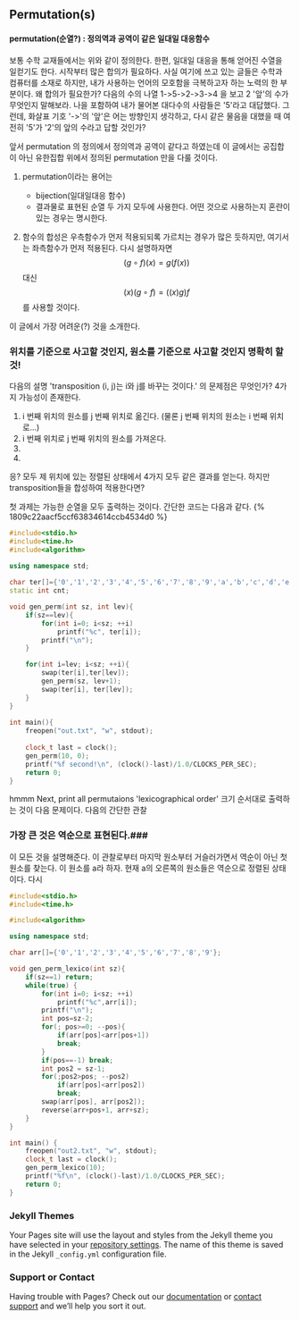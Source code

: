 ## Permutation(s)
#### permutation(순열?) : 정의역과 공역이 같은 일대일 대응함수
보통 수학 교재들에서는 위와 같이 정의한다. 한편, 일대일 대응을 통해 얻어진 수열을 일컫기도 한다.
시작부터 많은 합의가 필요하다. 사실 여기에 쓰고 있는 글들은 수학과 컴퓨터를 소재로 하지만, 내가 사용하는 언어의 모호함을 극복하고자 하는 노력의 한 부분이다.
왜 합의가 필요한가? 다음의 수의 나열
1->5->2->3->4
을 보고 2 '앞'의 수가 무엇인지 말해보라. 나을 포함하여 내가 물어본 대다수의 사람들은 '5'라고 대답했다.
그런데, 화살표 기호 '->'의 '앞'은 어는 방향인지 생각하고, 다시 같은 물음을 대했을 때 여전히 '5'가 '2'의 앞의 수라고 답할 것인가?

앞서 permutation 의 정의에서 정의역과 공역이 같다고 하였는데 이 글에서는 공집합이 아닌 유한집합 위에서 정의된 permutation 만을 다룰 것이다.

1. permutation이라는 용어는
    - bijection(일대일대응 함수)
    - 결과물로 표현된 순열 
두 가지 모두에 사용한다. 어떤 것으로 사용하는지 혼란이 있는 경우는 명시한다.

1. 함수의 합성은 우측함수가 먼저 적용되되록 가르치는 경우가 많은 듯하지만, 여기서는 좌측함수가 먼저 적용된다. 
다시 설명하자면 $$ (g\circ f)(x)=g(f(x))$$ 대신 $$(x)(g \circ f) = ((x)g)f$$ 를 사용할 것이다. 

이 글에서 가장 어려운(?) 것을 소개한다.
### 위치를 기준으로 사고할 것인지, 원소를 기준으로 사고할 것인지 명확히 할 것!
다음의 설명
'transposition (i, j)는 i와 j를 바꾸는 것이다.'
의 문제점은 무엇인가? 4가지 가능성이 존재한다.
1. i 번째 위치의 원소를 j 번째 위치로 옮긴다. (물론 j 번째 위치의 원소는 i 번째 위치로...)
2. i 번째 위치로 j 번째 위치의 원소를 가져온다. 
3.
4.
응? 모두 제 위치에 있는 정렬된 상태에서 4가지 모두 같은 결과를 얻는다. 
하지만 transposition들을 합성하여 적용한다면?


첫 과제는 가능한 순열을 모두 출력하는 것이다. 간단한 코드는 다음과 같다.
{% 1809c22aacf5ccf63834614ccb4534d0 %}
```c++
#include<stdio.h>
#include<time.h>
#include<algorithm>
 
using namespace std;

char ter[]={'0','1','2','3','4','5','6','7','8','9','a','b','c','d','e','f'};
static int cnt;

void gen_perm(int sz, int lev){
    if(sz==lev){
        for(int i=0; i<sz; ++i)
            printf("%c", ter[i]);
        printf("\n");
    }

    for(int i=lev; i<sz; ++i){
        swap(ter[i],ter[lev]);
        gen_perm(sz, lev+1);
        swap(ter[i], ter[lev]);
    }
}
 
int main(){
    freopen("out.txt", "w", stdout);
 
    clock_t last = clock();
    gen_perm(10, 0);
    printf("%f second!\n", (clock()-last)/1.0/CLOCKS_PER_SEC);
    return 0;
}

```
hmmm
Next, print all permutaions 'lexicographical order'
크기 순서대로 출력하는 것이 다음 문제이다. 다음의 간단한 관찰
### 가장 큰 것은 역순으로 표현된다.###
이 모든 것을 설명해준다. 이 관찰로부터 마지막 원소부터 거슬러가면서 역순이 아닌 첫 원소를 찾는다.
이 원소를 a라 하자. 현재 a의 오른쪽의 원소들은 역순으로 정렬된 상태이다. 다시  

```c++
#include<stdio.h>
#include<time.h>

#include<algorithm>

using namespace std;

char arr[]={'0','1','2','3','4','5','6','7','8','9'};

void gen_perm_lexico(int sz){
    if(sz==1) return;    
    while(true) {
    	for(int i=0; i<sz; ++i)
    		printf("%c",arr[i]);
    	printf("\n");    
    	int pos=sz-2;
    	for(; pos>=0; --pos){
    	    if(arr[pos]<arr[pos+1])
    		break;
    	}
    	if(pos==-1) break;    
    	int pos2 = sz-1;
    	for(;pos2>pos; --pos2)
    	    if(arr[pos]<arr[pos2])
    		break;
    	swap(arr[pos], arr[pos2]);
    	reverse(arr+pos+1, arr+sz);
    }
}

int main() {
    freopen("out2.txt", "w", stdout);
    clock_t last = clock();
    gen_perm_lexico(10);
    printf("%f\n", (clock()-last)/1.0/CLOCKS_PER_SEC);
    return 0;
}

```

### Jekyll Themes

Your Pages site will use the layout and styles from the Jekyll theme you have selected in your [repository settings](https://github.com/MathTrauma/MathTrauma.github.io/settings). The name of this theme is saved in the Jekyll `_config.yml` configuration file.

### Support or Contact

Having trouble with Pages? Check out our [documentation](https://help.github.com/categories/github-pages-basics/) or [contact support](https://github.com/contact) and we’ll help you sort it out.


